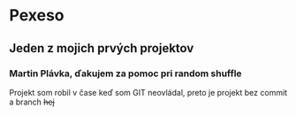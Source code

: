 # Pexeso
## Jeden z mojich prvých projektov

### Martin Plávka, ďakujem za pomoc pri random shuffle

Projekt som robil v čase keď som GIT neovládal, preto je projekt bez commit a branch
~~hej~~
